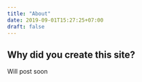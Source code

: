 ```yaml
---
title: "About"
date: 2019-09-01T15:27:25+07:00
draft: false
---
```


## Why did you create this site?

Will post soon